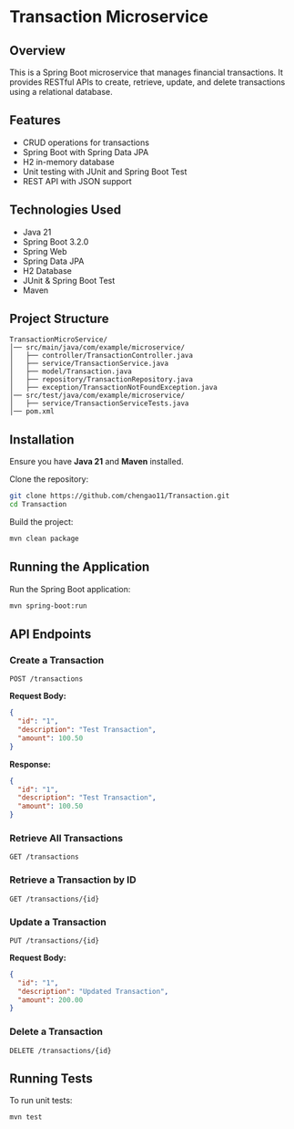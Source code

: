 # Transaction Microservice

## Overview
This is a Spring Boot microservice that manages financial transactions. It provides RESTful APIs to create, retrieve, update, and delete transactions using a relational database.

## Features
- CRUD operations for transactions
- Spring Boot with Spring Data JPA
- H2 in-memory database
- Unit testing with JUnit and Spring Boot Test
- REST API with JSON support

## Technologies Used
- Java 21
- Spring Boot 3.2.0
- Spring Web
- Spring Data JPA
- H2 Database
- JUnit & Spring Boot Test
- Maven

## Project Structure
```
TransactionMicroService/
│── src/main/java/com/example/microservice/
│   ├── controller/TransactionController.java
│   ├── service/TransactionService.java
│   ├── model/Transaction.java
│   ├── repository/TransactionRepository.java
│   ├── exception/TransactionNotFoundException.java
│── src/test/java/com/example/microservice/
│   ├── service/TransactionServiceTests.java
│── pom.xml
```

## Installation
Ensure you have **Java 21** and **Maven** installed.

Clone the repository:
```sh
git clone https://github.com/chengao11/Transaction.git
cd Transaction
```

Build the project:
```sh
mvn clean package
```

## Running the Application
Run the Spring Boot application:
```sh
mvn spring-boot:run
```

## API Endpoints

### Create a Transaction
```http
POST /transactions
```
**Request Body:**
```json
{
  "id": "1",
  "description": "Test Transaction",
  "amount": 100.50
}
```
**Response:**
```json
{
  "id": "1",
  "description": "Test Transaction",
  "amount": 100.50
}
```

### Retrieve All Transactions
```http
GET /transactions
```

### Retrieve a Transaction by ID
```http
GET /transactions/{id}
```

### Update a Transaction
```http
PUT /transactions/{id}
```
**Request Body:**
```json
{
  "id": "1",
  "description": "Updated Transaction",
  "amount": 200.00
}
```

### Delete a Transaction
```http
DELETE /transactions/{id}
```

## Running Tests
To run unit tests:
```sh
mvn test
```


